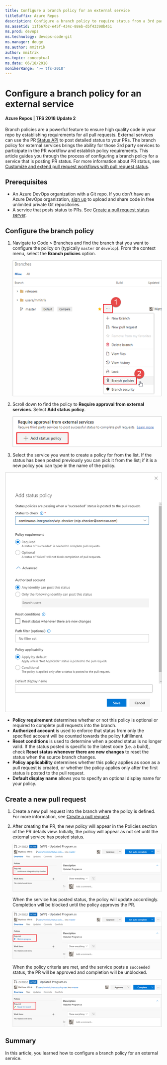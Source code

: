 ```yaml
---
title: Configure a branch policy for an external service
titleSuffix: Azure Repos
description: Configure a branch policy to require status from a 3rd party pull request status server
ms.assetid: 11f567b2-e45f-434c-88eb-d5f43398b451
ms.prod: devops
ms.technology: devops-code-git
ms.manager: douge
ms.author: mmitrik
author: mmitrik
ms.topic: conceptual
ms.date: 06/18/2018
monikerRange: '>= tfs-2018'
---
```



# Configure a branch policy for an external service 

#### Azure Repos | TFS 2018 Update 2

Branch policies are a powerful feature to ensure high quality code in your repo by establishing requirements for all pull requests. External services can use the PR [Status API](https://go.microsoft.com/fwlink/?linkid=854107) to post detailed status to your PRs. The branch policy for external services brings the ability for those 3rd party services to participate in the PR workflow and establish policy requirements. This article guides you through the process of configuring a branch policy for a service that is posting PR status. For more information about PR status, see [Customize and extend pull request workflows with pull request status](pull-request-status.md).

## Prerequisites

* An Azure DevOps organization with a Git repo. If you don't have an Azure DevOps organization, [sign up](../../organizations/accounts/create-organization.md) to upload and share code in free unlimited private Git repositories.
* A service that posts status to PRs. See [Create a pull request status server](https://go.microsoft.com/fwlink/?linkid=854108).

## Configure the branch policy 

1. Navigate to Code > Branches and find the branch that you want to configure the policy on (typically `master` or `develop`). From the context menu, select the **Branch policies** option.

    ![Select Branch policies from the context menu](_img/pr-status-policy/branches.png)

2. Scroll down to find the policy to **Require approval from external services**. Select **Add status policy**.

    ![Select the Add policy button](_img/pr-status-policy/add-service.png)

3. Select the service you want to create a policy for from the list.  If the status has been posted previously you can pick it from the list; if it is a new policy you can type in the name of the policy.

  ![Select the policy from the list](_img/pr-status-policy/choose-service.png)

  - **Policy requirement** determines whether or not this policy is optional or required to complete pull requests into the branch. 
  - **Authorized account** is used to enforce that status from only the specified account will be counted towards the policy fulfillment. 
  - **Reset conditions** is used to determine when a posted status is no longer valid. If the status posted is specific to the latest code (i.e. a build), check **Reset status whenever there are new changes** to reset the status when the source branch changes. 
  - **Policy applicability** determines whether this policy applies as soon as a pull request is created, or whether the policy applies only after the first status is posted to the pull request.
  - **Default display name** allows you to specify an optional display name for your policy.

## Create a new pull request

1. Create a new pull request into the branch where the policy is defined. For more information, see [Create a pull request](pullrequest.md).

2. After creating the PR, the new policy will appear in the Policies section of the PR details view. Initially, the policy will appear as not set until the external service has posted status. 

    ![Policy status is visible in the Policies section](_img/pr-status-policy/pr-policy-no-status.png)

    When the service has posted status, the policy will update accordingly. Completion will be blocked until the policy approves the PR.

    ![Policy status updates](_img/pr-status-policy/pr-policy-status-set.png)

    When the policy criteria are met, and the service posts a `succeeded` status, the PR will be approved and completion will be unblocked.

    ![Policy status approved and completion unblocked](_img/pr-status-policy/pr-policy-succeeded.png)

## Summary
In this article, you learned how to configure a branch policy for an external service. 
